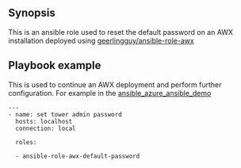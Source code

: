 ## Synopsis
This is an ansible role used to reset the default password on an AWX installation deployed using [geerlingguy/ansible-role-awx](https://github.com/geerlingguy/ansible-role-awx)

## Playbook example

This is used to continue an AWX deployment and perform further configuration.  For example in the [ansible_azure_ansible_demo](
://github.com/tonyskidmore/cloud-msp/tree/master/examples/ansible_azure_ansible_demo)

```
---
- name: set tower admin password
  hosts: localhost
  connection: local

  roles:

  - ansible-role-awx-default-password
```


